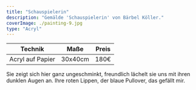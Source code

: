 ```yaml
---
title: "Schauspielerin"
description: "Gemälde 'Schauspielerin' von Bärbel Köller."
coverImage: ./painting-9.jpg
type: "Acryl"
---
```


| Technik            | Maße    | Preis |
|--------------------|---------|-------|
| Acryl auf Papier   | 30x40cm | 180€  |


Sie zeigt sich hier ganz ungeschminkt, freundlich lächelt sie uns mit ihren dunklen Augen an.  Ihre roten Lippen, der blaue Pullover, das gefällt mir. 